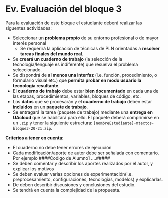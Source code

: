 
Ev. Evaluación del bloque 3
====================================

Para la evaluación de este bloque el estudiante deberá realizar las siguentes actividades:

- Seleccionar un **problema propio** de su entorno profesional o de mayor interés personal
  - Se requerirá la aplicación de técnicas de PLN orientadas a **resolver tareas finales del mundo real**.
- Se **creará un cuaderno de trabajo** (la selección de la tecnología/lenguaje es indiferente) que resuelva el problema seleccionado.
- Se dispondrá de **al menos una interfaz** (i.e. función, procedimiento, o formulario visual etc.) que **permita probar en modo usuario la tecnología resultante**.
- El **cuaderno de trabajo** debe estar **bien documentado** en cada una de las etapas, procedimientos, variables, bloques de código, etc.  
- Los **datos** que se procesarán y el **cuaderno de trabajo** deben estar **incluidos** en un  **paquete de trabajo**.
- Se entragará la tarea (paquete de trabajo) mediante una **entrega en UAcloud** que se habilitará para ello. El paquete deberá comprimirse en un ``.zip`` y tener la siguiente estructura: ``[nombreEstudiante]-mtextos-bloque3-20-21.zip``.



**Criterios a tener en cuenta**:

- El cuaderno no debe tener errores de ejecución
- Cada modificación/aporte de autor debe ser señalada con comentario. Por ejemplo ####Codigo de Alumno1 ....#####
- Se deben comentar y describir los aportes realizados por el autor, y explicar los motivos
- Se deben evaluar varias opciones de experimentación(i.e. preprocesamiento, configuraciones, tecnologías, modelos) y explicarlas. 
- De deben describir discusiones y conclusiones del estudio.
- Se tendrá en cuenta la complejidad de la propuesta.